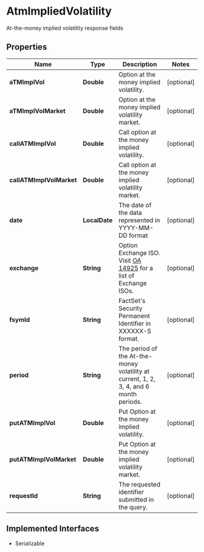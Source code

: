 

# AtmImpliedVolatility

At-the-money implied volatility response fields

## Properties

Name | Type | Description | Notes
------------ | ------------- | ------------- | -------------
**aTMImplVol** | **Double** | Option at the money implied volatility. |  [optional]
**aTMImplVolMarket** | **Double** | Option at the money implied volatility market. |  [optional]
**callATMImplVol** | **Double** | Call option at the money implied volatility. |  [optional]
**callATMImplVolMarket** | **Double** | Call option at the money implied volatility market. |  [optional]
**date** | **LocalDate** | The date of the data represented in YYYY-MM-DD format |  [optional]
**exchange** | **String** | Option Exchange ISO. Visit [OA 14925](https://my.apps.factset.com/oa/pages/14925) for a list of Exchange ISOs. |  [optional]
**fsymId** | **String** | FactSet&#39;s Security Permanent Identifier in XXXXXX-S format. |  [optional]
**period** | **String** | The period of the At-the-money volatility at current, 1, 2, 3, 4, and 6 month periods. |  [optional]
**putATMImplVol** | **Double** | Put Option at the money implied volatility. |  [optional]
**putATMImplVolMarket** | **Double** | Put Option at the money implied volatility market. |  [optional]
**requestId** | **String** | The requested identifier submitted in the query. |  [optional]


## Implemented Interfaces

* Serializable


